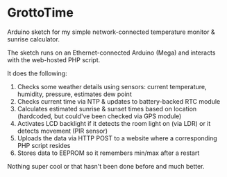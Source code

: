 # GrottoTime
Arduino sketch for my simple network-connected temperature monitor &amp; sunrise calculator.

The sketch runs on an Ethernet-connected Arduino (Mega) and interacts with the web-hosted PHP script.

It does the following:
1. Checks some weather details using sensors: current temperature, humidity, pressure, estimates dew point
2. Checks current time via NTP & updates to battery-backed RTC module
3. Calculates estimated sunrise & sunset times based on location (hardcoded, but could've been checked via GPS module)
4. Activates LCD backlight if it detects the room light on (via LDR) or it detects movement (PIR sensor)
5. Uploads the data via HTTP POST to a website where a corresponding PHP script resides
6. Stores data to EEPROM so it remembers min/max after a restart

Nothing super cool or that hasn't been done before and much better.
